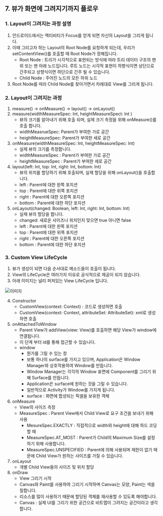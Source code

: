 ## 7. 뷰가 화면에 그려지기까지 플로우
### 1. Layout이 그려지는 과정 설명
1. 안드로이드에서는 액티비티가 Focus를 얻게 되면 자신의 Layout을 그리게 됩니다.
2. 이때 그리고자 하는 Layout의 Root Node를 요청하게 되는데, 우리가 setContentView()를 호출할 때 Root Node가 정해집니다.
    - Root Node : 트리가 시각적으로 표현되는 방식에 따라 트리 데이터 구조의 맨위 또는 맨 아래 노드입니다. 루트 노드는 시각적 표현이 하향식이면 상단으로 간주되고 상향식이면 하단으로 간주 될 수 있습니다.
    - Child Node : 주어진 노드의 모든 하위 노드
3. Root Node를 따라 Child Node를 찾아가면서 차례대로 View를 그리게 됩니다.

### 2. Layout이 그려지는 과정
1. measure() -> onMeasure() -> layout() -> onLayout()
2. measure(widthMeasureSpec: Int, heightMeasureSpect: Int )
    - 뷰의 크기를 알아내기 위해 호출 되며, 실제 크기 측정을 위해 onMeasure()를 호출 합니다.
    - widthMeasrueSpec: Parent가 부여한 가로 공간
    - heightMeasureSpec: Parent가 부여한 세로 공간
3. onMeasure(widthMeasureSpec: Int, heightMeasureSpec: Int)
    - 실제 뷰의 크기를 측정합니다.
    - widthMeasureSpec : Parent가 부여한 가로 공간
    - heightMeasureSpec : Parent가 부여한 세로 공간
4. layout(left: Int, top: Int, right: Int, bottom: Int)
    - 뷰의 위치를 할당하기 위해 호출되며, 실제 할당을 위해 onLayout()을 호출합니다.
    - left : Parent에 대한 왼쪽 포지션
    - top : Parent에 대한 위쪽 포지션
    - right : Parent에 대한 오른쪽 포지션
    - bottom : Parent에 대한 하단 포지션
5. onLayout(changed: Boolean, left: Int, right: Int, bottom: Int)
    - 실제 뷰의 할당을 합니다.
    - changed: 새로운 사이즈나 위치인지 맞으면 true 아니면 false
    - left : Parent에 대한 왼쪽 포지션
    - top : Parent에 대한 위쪽 포지션
    - right : Parent에 대한 오른쪽 포지션
    - bottom : Parent에 대한 하단 포지션

### 3. Custom View LifeCycle
1. 뷰가 생성이 되면 다음 순서대로 메소드들이 호출이 됩니다.
2. View의 LifeCycle은 여러가지 이유로 공식적으로 제공이 되지 않습니다.
3. 아래 이미지는 널리 퍼져있는 View LifeCycle 입니다.

![이미지](https://miro.medium.com/max/692/1*abc0UlGj1myFD0eph4pZjQ.png)

4. Constructor
    - CustomView(context: Context) : 코드로 생성하면 호출
    - CustomView(context: Context, attributeSet: AttributeSet): xml로 생성하면 호출
5. onAttachedToWindow
    - Parent View가 addView(view: View)를 호출하면 해당 View가 window에 연결됩니다.
    - 이 단계 부터 id를 통해 접근할 수 있습니다.
    - window 
        - 뭔가를 그릴 수 있는 창
        - 보통 하나의 surface를 가지고 있으며, Application은 Window Manager와 상호작용하여 Window를 만듭니다. 
        - Window Manager는 각각의 Window 표면에 Component를 그리기 위해 Surface를 만듭니다.
        - Application은 surface에 원하는 것을 그릴 수 있습니다.
        - 일반적으로 Activity가 Window를 가지게 됩니다.
        - surface : 화면에 합성되는 픽셀을 보유한 객체
6. onMeasure
    - View의 사이즈 측정
    - MeasureSpec : Parent View에서 Child View로 요구 조건을 보내기 위해 사용
        - MesureSpec.EXACTLY : 직접적으로 width와 height에 대해 하드 코딩할 때
        - MeasureSpec.AT_MOST : Parent가 Child의 Maximum Size를 설정하기 위해 사용합니다.
        - MeasureSpec.UNSPECIFIED : Parent에 의해 사용되며 제한이 없기 때문에 Child View가 원하는 사이즈를 가질 수 있습니다.
7. onLayout
    - 개별 Child View들의 사이즈 및 위치 할당
8. onDraw
    - View 그리기 시작
    - Canvas와 Paint를 사용하여 그리기 시작하며 Canvas는 모양, Paint는 색을 칠합니다.
    - 리소스를 많이 사용하기 때문에 할당된 객체를 재사용할 수 있도록 해야합니다.
    - Canvas : 실제 UI를 그리기 위한 공간으로 비트맵이 그려지는 공간이라고 생각합니다.